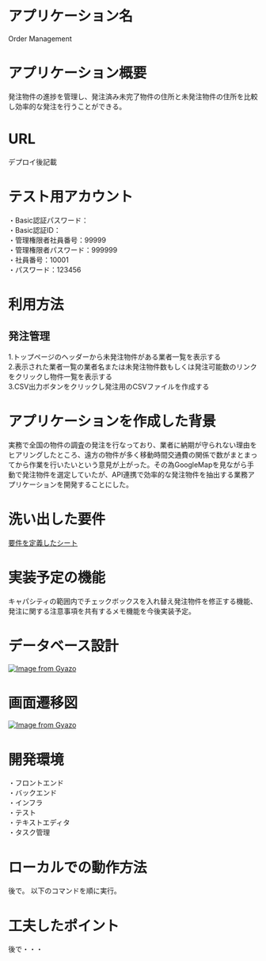 
# アプリケーション名
Order Management

# アプリケーション概要
発注物件の進捗を管理し、発注済み未完了物件の住所と未発注物件の住所を比較し効率的な発注を行うことができる。

# URL
デプロイ後記載

# テスト用アカウント 
・Basic認証パスワード：  
・Basic認証ID：  
・管理権限者社員番号：99999  
・管理権限者パスワード：999999  
・社員番号：10001  
・パスワード：123456

# 利用方法
## 発注管理
1.トップページのヘッダーから未発注物件がある業者一覧を表示する  
2.表示された業者一覧の業者名または未発注物件数もしくは発注可能数のリンクをクリックし物件一覧を表示する  
3.CSV出力ボタンをクリックし発注用のCSVファイルを作成する

# アプリケーションを作成した背景
実務で全国の物件の調査の発注を行なっており、業者に納期が守られない理由をヒアリングしたところ、遠方の物件が多く移動時間交通費の関係で数がまとまってから作業を行いたいという意見が上がった。その為GoogleMapを見ながら手動で発注物件を選定していたが、API連携で効率的な発注物件を抽出する業務アプリケーションを開発することにした。

# 洗い出した要件
[要件を定義したシート](https://docs.google.com/spreadsheets/d/12mUmXy1OOovkxrJ8fVpqVtcQO2olVZ-m6qJ8mCSMbJM/edit#gid=982722306)

# 実装予定の機能
キャパシティの範囲内でチェックボックスを入れ替え発注物件を修正する機能、発注に関する注意事項を共有するメモ機能を今後実装予定。

# データベース設計

[![Image from Gyazo](https://i.gyazo.com/4bd7a1f2b859698509a4b3cb2fa0df3c.png)](https://gyazo.com/4bd7a1f2b859698509a4b3cb2fa0df3c)

# 画面遷移図

[![Image from Gyazo](https://i.gyazo.com/1f2ea8f1c140dd1185528874bfe4b27b.png)](https://gyazo.com/1f2ea8f1c140dd1185528874bfe4b27b)


# 開発環境
・フロントエンド  
・バックエンド  
・インフラ  
・テスト  
・テキストエディタ  
・タスク管理


# ローカルでの動作方法
後で。
以下のコマンドを順に実行。



# 工夫したポイント
後で・・・